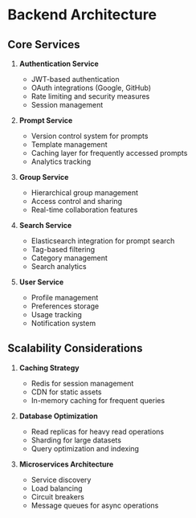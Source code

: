 # Backend Architecture

## Core Services

1. **Authentication Service**
   - JWT-based authentication
   - OAuth integrations (Google, GitHub)
   - Rate limiting and security measures
   - Session management

2. **Prompt Service**
   - Version control system for prompts
   - Template management
   - Caching layer for frequently accessed prompts
   - Analytics tracking

3. **Group Service**
   - Hierarchical group management
   - Access control and sharing
   - Real-time collaboration features

4. **Search Service**
   - Elasticsearch integration for prompt search
   - Tag-based filtering
   - Category management
   - Search analytics

5. **User Service**
   - Profile management
   - Preferences storage
   - Usage tracking
   - Notification system

## Scalability Considerations

1. **Caching Strategy**
   - Redis for session management
   - CDN for static assets
   - In-memory caching for frequent queries

2. **Database Optimization**
   - Read replicas for heavy read operations
   - Sharding for large datasets
   - Query optimization and indexing

3. **Microservices Architecture**
   - Service discovery
   - Load balancing
   - Circuit breakers
   - Message queues for async operations